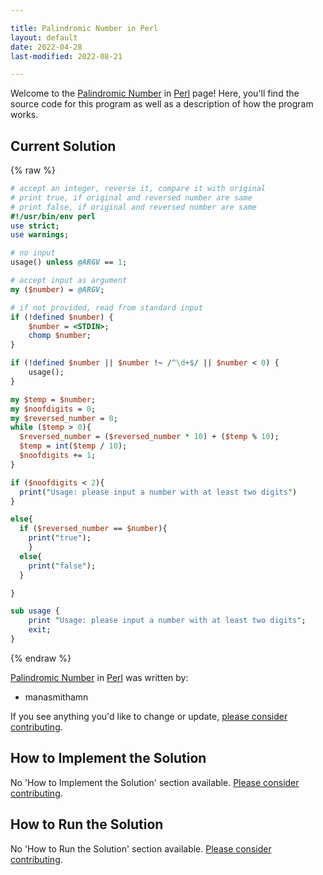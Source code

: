 ```yaml
---

title: Palindromic Number in Perl
layout: default
date: 2022-04-28
last-modified: 2022-08-21

---
```


Welcome to the [Palindromic Number](https://sampleprograms.io/projects/palindromic-number) in [Perl](https://sampleprograms.io/languages/perl) page! Here, you'll find the source code for this program as well as a description of how the program works.

## Current Solution

{% raw %}

```perl
# accept an integer, reverse it, compare it with original
# print true, if original and reversed number are same
# print false, if original and reversed number are same
#!/usr/bin/env perl
use strict;
use warnings;

# no input
usage() unless @ARGV == 1;

# accept input as argument
my ($number) = @ARGV;

# if not provided, read from standard input
if (!defined $number) {
	$number = <STDIN>;
	chomp $number;
}

if (!defined $number || $number !~ /^\d+$/ || $number < 0) {
	usage();
}

my $temp = $number;
my $noofdigits = 0;
my $reversed_number = 0;
while ($temp > 0){
  $reversed_number = ($reversed_number * 10) + ($temp % 10);
  $temp = int($temp / 10);
  $noofdigits += 1;
}

if ($noofdigits < 2){
  print("Usage: please input a number with at least two digits")
}

else{
  if ($reversed_number == $number){
    print("true");
    }
  else{
    print("false");
  }

}

sub usage {
	print "Usage: please input a number with at least two digits";
	exit;
}
```

{% endraw %}

[Palindromic Number](https://sampleprograms.io/projects/palindromic-number) in [Perl](https://sampleprograms.io/languages/perl) was written by:

- manasmithamn

If you see anything you'd like to change or update, [please consider contributing](https://github.com/TheRenegadeCoder/sample-programs).

## How to Implement the Solution

No 'How to Implement the Solution' section available. [Please consider contributing](https://github.com/TheRenegadeCoder/sample-programs-website).

## How to Run the Solution

No 'How to Run the Solution' section available. [Please consider contributing](https://github.com/TheRenegadeCoder/sample-programs-website).